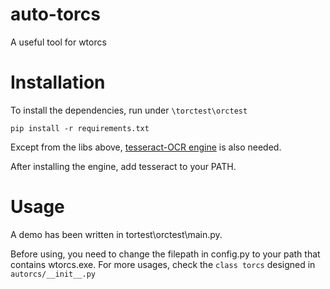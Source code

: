 # auto-torcs
A useful tool for wtorcs

# Installation
To install the dependencies, run under `\torctest\orctest`

    pip install -r requirements.txt
    
Except from the libs above, [tesseract-OCR engine](https://github.com/UB-Mannheim/tesseract/wiki) is also needed.

After installing the engine, add tesseract to your PATH.

# Usage
A demo has been written in tortest\orctest\main.py. 

Before using, you need to change the filepath in config.py to your path that contains wtorcs.exe.
For more usages, check the `class torcs` designed in `autorcs/__init__.py`
